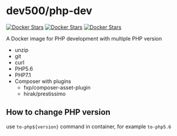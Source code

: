 # dev500/php-dev

[![Docker Stars](https://img.shields.io/docker/pulls/dev500/php-dev.svg)](https://hub.docker.com/r/dev500/php-dev/)
[![Docker Stars](https://img.shields.io/docker/stars/dev500/php-dev.svg)](https://hub.docker.com/r/dev500/php-dev/)
[![Docker Stars](https://img.shields.io/docker/automated/dev500/php-dev.svg)](https://hub.docker.com/r/dev500/php-dev/)

A Docker image for PHP development with multiple PHP version

 * unzip
 * git
 * curl
 * PHP5.6
 * PHP7.1
 * Composer with plugins
    * fxp/composer-asset-plugin
    * hirak/prestissimo

## How to change PHP version
use `to-php${version}` command in container, for example `to-php5.6`
